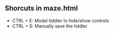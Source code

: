 Shorcuts in maze.html
---------------------


* CTRL + E: Modal tiddler to hide/show controls
* CTRL + S: Manually save the tiddler
